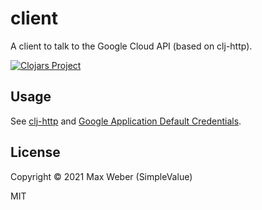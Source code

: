 # client

A client to talk to the Google Cloud API (based on clj-http).

[![Clojars Project](https://img.shields.io/clojars/v/sv/gcloud.client.svg)](https://clojars.org/sv/gcloud.client)

## Usage

See [clj-http](https://github.com/dakrone/clj-http) and [Google Application Default Credentials](https://developers.google.com/identity/protocols/application-default-credentials).

## License

Copyright © 2021 Max Weber (SimpleValue)

MIT
